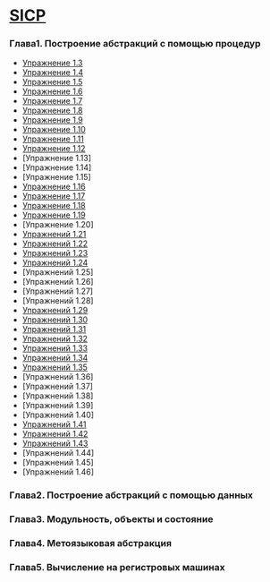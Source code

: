 [SICP](https://github.com/sukhorukovmv/SICP)
====================
### Глава1. Построение абстракций с помощью процедур
* [Упражнение 1.3](./chapter1/1.3.md)
* [Упражнение 1.4](./chapter1/1.4.md)
* [Упражнение 1.5](./chapter1/1.5.md)
* [Упражнение 1.6](./chapter1/1.6.md)
* [Упражнение 1.7](./chapter1/1.7.md)
* [Упражнение 1.8](./chapter1/1.8.md)
* [Упражнение 1.9](./chapter1/1.9.md)
* [Упражнение 1.10](./chapter1/1.10.md)
* [Упражнение 1.11](./chapter1/1.11.md)
* [Упражнение 1.12](./chapter1/1.12.md)
* [Упражнение 1.13]
* [Упражнение 1.14]
* [Упражнение 1.15]
* [Упражнение 1.16](./chapter1/1.16.md)
* [Упражнение 1.17](./chapter1/1.17.md)
* [Упражнение 1.18](./chapter1/1.18.md)
* [Упражнение 1.19](./chapter1/1.19.md)
* [Упражнение 1.20]
* [Упражнений 1.21](./chapter1/1.21.md)
* [Упражнений 1.22](./chapter1/1.22.md)
* [Упражнений 1.23](./chapter1/1.23.md)
* [Упражнений 1.24](./chapter1/1.24.md)
* [Упражнений 1.25]
* [Упражнений 1.26]
* [Упражнений 1.27]
* [Упражнений 1.28]
* [Упражнений 1.29](./chapter1/1.29.md)
* [Упражнений 1.30](./chapter1/1.30.md)
* [Упражнений 1.31](./chapter1/1.31.md)
* [Упражнений 1.32](./chapter1/1.32.md)
* [Упражнений 1.33](./chapter1/1.33.md)
* [Упражнений 1.34](./chapter1/1.34.md)
* [Упражнений 1.35](./chapter1/1.35.md)
* [Упражнений 1.36]
* [Упражнений 1.37]
* [Упражнений 1.38]
* [Упражнений 1.39]
* [Упражнений 1.40]
* [Упражнений 1.41](./chapter1/1.35.md)
* [Упражнений 1.42](./chapter1/1.35.md)
* [Упражнений 1.43](./chapter1/1.35.md)
* [Упражнений 1.44]
* [Упражнений 1.45]
* [Упражнений 1.46]
### Глава2. Построение абстракций с помощью данных 
### Глава3. Модульность, объекты и состояние
### Глава4. Метоязыковая абстракция
### Глава5. Вычисление на регистровых машинах
